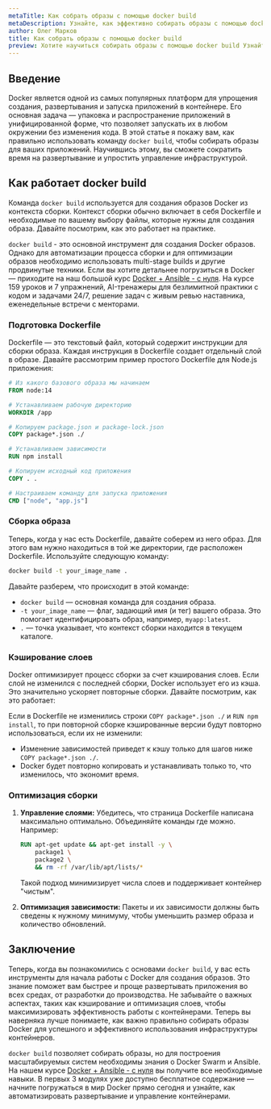 ```yaml
---
metaTitle: Как собрать образы с помощью docker build
metaDescription: Узнайте, как эффективно собирать образы с помощью docker build - от начальных настроек до оптимизации процесса сборки для ваших приложений
author: Олег Марков
title: Как собрать образы с помощью docker build
preview: Хотите научиться собирать образы с помощью docker build Узнайте, как настроить Dockerfile, использовать кэширование слоев и оптимизировать сборку
---
```


## Введение

Docker является одной из самых популярных платформ для упрощения создания, развертывания и запуска приложений в контейнере. Его основная задача — упаковка и распространение приложений в унифицированной форме, что позволяет запускать их в любом окружении без изменения кода. В этой статье я покажу вам, как правильно использовать команду `docker build`, чтобы собирать образы для ваших приложений. Научившись этому, вы сможете сократить время на развертывание и упростить управление инфраструктурой.

## Как работает docker build

Команда `docker build` используется для создания образов Docker из контекста сборки. Контекст сборки обычно включает в себя Dockerfile и необходимые по вашему выбору файлы, которые нужны для создания образа. Давайте посмотрим, как это работает на практике.

`docker build` - это основной инструмент для создания Docker образов. Однако для автоматизации процесса сборки и для оптимизации образов необходимо использовать multi-stage builds и другие продвинутые техники. Если вы хотите детальнее погрузиться в Docker — приходите на наш большой курс [Docker + Ansible - с нуля](https://purpleschool.ru/course/docker?utm_source=knowledgebase&utm_medium=text&utm_campaign=Kak_sobrat_obrazy_s_pomoshchyu_docker_build). На курсе 159 уроков и 7 упражнений, AI-тренажеры для безлимитной практики с кодом и задачами 24/7, решение задач с живым ревью наставника, еженедельные встречи с менторами.

### Подготовка Dockerfile

Dockerfile — это текстовый файл, который содержит инструкции для сборки образа. Каждая инструкция в Dockerfile создает отдельный слой в образе. Давайте рассмотрим пример простого Dockerfile для Node.js приложения:

```dockerfile
# Из какого базового образа мы начинаем
FROM node:14

# Устанавливаем рабочую директорию
WORKDIR /app

# Копируем package.json и package-lock.json
COPY package*.json ./

# Устанавливаем зависимости
RUN npm install

# Копируем исходный код приложения
COPY . .

# Настраиваем команду для запуска приложения
CMD ["node", "app.js"]
```

### Сборка образа

Теперь, когда у нас есть Dockerfile, давайте соберем из него образ. Для этого вам нужно находиться в той же директории, где расположен Dockerfile. Используйте следующую команду:

```bash
docker build -t your_image_name .
```

Давайте разберем, что происходит в этой команде:

- `docker build` — основная команда для создания образа.
- `-t your_image_name` — флаг, задающий имя (и тег) вашего образа. Это помогает идентифицировать образ, например, `myapp:latest`.
- `.` — точка указывает, что контекст сборки находится в текущем каталоге.

### Кэширование слоев

Docker оптимизирует процесс сборки за счет кэширования слоев. Если слой не изменился с последней сборки, Docker использует его из кэша. Это значительно ускоряет повторные сборки. Давайте посмотрим, как это работает:

Если в Dockerfile не изменились строки `COPY package*.json ./` и `RUN npm install`, то при повторной сборке кэшированные версии будут повторно использоваться, если их не изменили:

- Изменение зависимостей приведет к кэшу только для шагов ниже `COPY package*.json ./`.
- Docker будет повторно копировать и устанавливать только то, что изменилось, что экономит время.

### Оптимизация сборки

1. **Управление слоями:** Убедитесь, что страница Dockerfile написана максимально оптимально. Объединяйте команды где можно. Например:

   ```dockerfile
   RUN apt-get update && apt-get install -y \
       package1 \
       package2 \
       && rm -rf /var/lib/apt/lists/*
   ```

   Такой подход минимизирует числа слоев и поддерживает контейнер "чистым".

2. **Оптимизация зависимости:** Пакеты и их зависимости должны быть сведены к нужному минимуму, чтобы уменьшить размер образа и количество обновлений.

## Заключение

Теперь, когда вы познакомились с основами `docker build`, у вас есть инструменты для начала работы с Docker для создания образов. Это знание поможет вам быстрее и проще развертывать приложения во всех средах, от разработки до производства. Не забывайте о важных аспектах, таких как кэширование и оптимизация слоев, чтобы максимизировать эффективность работы с контейнерами. Теперь вы наверняка лучше понимаете, как важно правильно собирать образы Docker для успешного и эффективного использования инфраструктуры контейнеров.

`docker build` позволяет собирать образы, но для построения масштабируемых систем необходимы знания о Docker Swarm и Ansible. На нашем курсе [Docker + Ansible - с нуля](https://purpleschool.ru/course/docker?utm_source=knowledgebase&utm_medium=text&utm_campaign=Kak_sobrat_obrazy_s_pomoshchyu_docker_build) вы получите все необходимые навыки. В первых 3 модулях уже доступно бесплатное содержание — начните погружаться в мир Docker прямо сегодня и узнайте, как автоматизировать развертывание и управление контейнерами.
